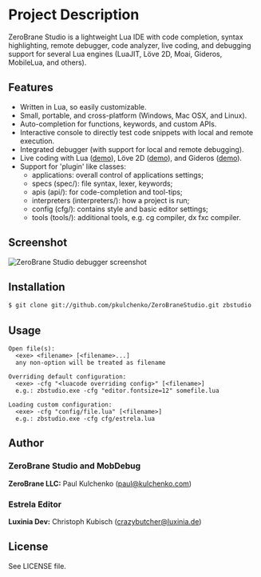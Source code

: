 # Project Description

ZeroBrane Studio is a lightweight Lua IDE with code completion, syntax
highlighting, remote debugger, code analyzer, live coding, and debugging
support for several Lua engines (LuaJIT, Löve 2D, Moai, Gideros, MobileLua,
and others).

## Features

* Written in Lua, so easily customizable.
* Small, portable, and cross-platform (Windows, Mac OSX, and Linux).
* Auto-completion for functions, keywords, and custom APIs.
* Interactive console to directly test code snippets with local and remote execution.
* Integrated debugger (with support for local and remote debugging).
* Live coding with Lua ([demo](http://notebook.kulchenko.com/zerobrane/live-coding-in-lua-bret-victor-style)), Löve 2D ([demo](http://notebook.kulchenko.com/zerobrane/live-coding-with-love)), and Gideros ([demo](http://notebook.kulchenko.com/zerobrane/gideros-live-coding-with-zerobrane-studio-ide)).
* Support for 'plugin' like classes:
  - applications: overall control of applications settings;
  - specs (spec/): file syntax, lexer, keywords;
  - apis (api/): for code-completion and tool-tips;
  - interpreters (interpreters/): how a project is run;
  - config (cfg/): contains style and basic editor settings;
  - tools (tools/): additional tools, e.g. cg compiler, dx fxc compiler.

## Screenshot

![ZeroBrane Studio debugger screenshot](http://studio.zerobrane.com/images/debugging.png)

## Installation

```bash
$ git clone git://github.com/pkulchenko/ZeroBraneStudio.git zbstudio
```

## Usage

```
Open file(s):
  <exe> <filename> [<filename>...]
  any non-option will be treated as filename

Overriding default configuration:
  <exe> -cfg "<luacode overriding config>" [<filename>]
  e.g.: zbstudio.exe -cfg "editor.fontsize=12" somefile.lua

Loading custom configuration:
  <exe> -cfg "config/file.lua" [<filename>]
  e.g.: zbstudio.exe -cfg cfg/estrela.lua
```

## Author

### ZeroBrane Studio and MobDebug

  **ZeroBrane LLC:** Paul Kulchenko (paul@kulchenko.com)

### Estrela Editor

  **Luxinia Dev:** Christoph Kubisch (crazybutcher@luxinia.de)

## License

See LICENSE file.
